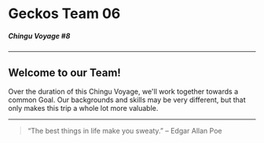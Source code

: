 # Geckos Team 06
##### Chingu Voyage #8


---
## Welcome to our Team!

Over the duration of this Chingu Voyage, we'll work together towards a common Goal. Our backgrounds and skills may be very different, but that only makes this trip a whole lot more valuable.

---


> “The best things in life make you sweaty.”
– Edgar Allan Poe
